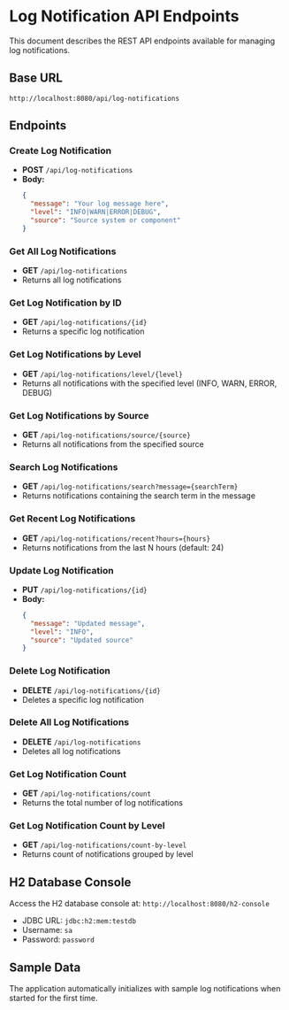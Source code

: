 # Log Notification API Endpoints

This document describes the REST API endpoints available for managing log notifications.

## Base URL
```
http://localhost:8080/api/log-notifications
```

## Endpoints

### Create Log Notification
- **POST** `/api/log-notifications`
- **Body:**
  ```json
  {
    "message": "Your log message here",
    "level": "INFO|WARN|ERROR|DEBUG",
    "source": "Source system or component"
  }
  ```

### Get All Log Notifications
- **GET** `/api/log-notifications`
- Returns all log notifications

### Get Log Notification by ID
- **GET** `/api/log-notifications/{id}`
- Returns a specific log notification

### Get Log Notifications by Level
- **GET** `/api/log-notifications/level/{level}`
- Returns all notifications with the specified level (INFO, WARN, ERROR, DEBUG)

### Get Log Notifications by Source
- **GET** `/api/log-notifications/source/{source}`
- Returns all notifications from the specified source

### Search Log Notifications
- **GET** `/api/log-notifications/search?message={searchTerm}`
- Returns notifications containing the search term in the message

### Get Recent Log Notifications
- **GET** `/api/log-notifications/recent?hours={hours}`
- Returns notifications from the last N hours (default: 24)

### Update Log Notification
- **PUT** `/api/log-notifications/{id}`
- **Body:**
  ```json
  {
    "message": "Updated message",
    "level": "INFO",
    "source": "Updated source"
  }
  ```

### Delete Log Notification
- **DELETE** `/api/log-notifications/{id}`
- Deletes a specific log notification

### Delete All Log Notifications
- **DELETE** `/api/log-notifications`
- Deletes all log notifications

### Get Log Notification Count
- **GET** `/api/log-notifications/count`
- Returns the total number of log notifications

### Get Log Notification Count by Level
- **GET** `/api/log-notifications/count-by-level`
- Returns count of notifications grouped by level

## H2 Database Console
Access the H2 database console at: `http://localhost:8080/h2-console`
- JDBC URL: `jdbc:h2:mem:testdb`
- Username: `sa`
- Password: `password`

## Sample Data
The application automatically initializes with sample log notifications when started for the first time.
